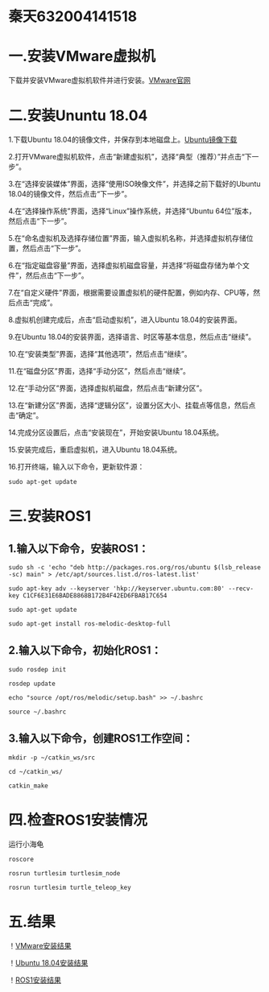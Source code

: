 秦天632004141518
=
一.安装VMware虚拟机
=
下载并安装VMware虚拟机软件并进行安装。[VMware官网](https://www.vmware.com/cn.html)

二.安装Ununtu 18.04
=
1.下载Ubuntu 18.04的镜像文件，并保存到本地磁盘上。[Ubuntu镜像下载](https://ubuntu.com/download/desktop)

2.打开VMware虚拟机软件，点击“新建虚拟机”，选择“典型（推荐）”并点击“下一步”。

3.在“选择安装媒体”界面，选择“使用ISO映像文件”，并选择之前下载好的Ubuntu 18.04的镜像文件，然后点击“下一步”。

4.在“选择操作系统”界面，选择“Linux”操作系统，并选择“Ubuntu 64位”版本，然后点击“下一步”。

5.在“命名虚拟机及选择存储位置”界面，输入虚拟机名称，并选择虚拟机存储位置，然后点击“下一步”。

6.在“指定磁盘容量”界面，选择虚拟机磁盘容量，并选择“将磁盘存储为单个文件”，然后点击“下一步”。

7.在“自定义硬件”界面，根据需要设置虚拟机的硬件配置，例如内存、CPU等，然后点击“完成”。

8.虚拟机创建完成后，点击“启动虚拟机”，进入Ubuntu 18.04的安装界面。

9.在Ubuntu 18.04的安装界面，选择语言、时区等基本信息，然后点击“继续”。

10.在“安装类型”界面，选择“其他选项”，然后点击“继续”。

11.在“磁盘分区”界面，选择“手动分区”，然后点击“继续”。

12.在“手动分区”界面，选择虚拟机磁盘，然后点击“新建分区”。

13.在“新建分区”界面，选择“逻辑分区”，设置分区大小、挂载点等信息，然后点击“确定”。

14.完成分区设置后，点击“安装现在”，开始安装Ubuntu 18.04系统。

15.安装完成后，重启虚拟机，进入Ubuntu 18.04系统。

16.打开终端，输入以下命令，更新软件源：

```sudo apt-get update```

三.安装ROS1
=
1.输入以下命令，安装ROS1：
--
```sudo sh -c 'echo "deb http://packages.ros.org/ros/ubuntu $(lsb_release -sc) main" > /etc/apt/sources.list.d/ros-latest.list'```

```sudo apt-key adv --keyserver 'hkp://keyserver.ubuntu.com:80' --recv-key C1CF6E31E6BADE8868B172B4F42ED6FBAB17C654```

```sudo apt-get update```

```sudo apt-get install ros-melodic-desktop-full```

2.输入以下命令，初始化ROS1：
--
```sudo rosdep init```

```rosdep update```

```echo "source /opt/ros/melodic/setup.bash" >> ~/.bashrc```

```source ~/.bashrc```

3.输入以下命令，创建ROS1工作空间：
--
```mkdir -p ~/catkin_ws/src```

```cd ~/catkin_ws/```

```catkin_make```

四.检查ROS1安装情况
=
运行小海龟

```roscore```

```rosrun turtlesim turtlesim_node```

```rosrun turtlesim turtle_teleop_key```

五.结果
=
！[VMware安装结果](https://github.com/2078330050/CAV2020-1sthomework/blob/main/mmexport1678771450632.png?raw=true)


！[Ubuntu 18.04安装结果](https://github.com/2078330050/CAV2020-1sthomework/blob/main/mmexport1678771452638.png?raw=true)

！[ROS1安装结果](https://github.com/2078330050/CAV2020-1sthomework/blob/main/1st/raw.githubusercontent.com_xiaowugui.png?raw=true)
